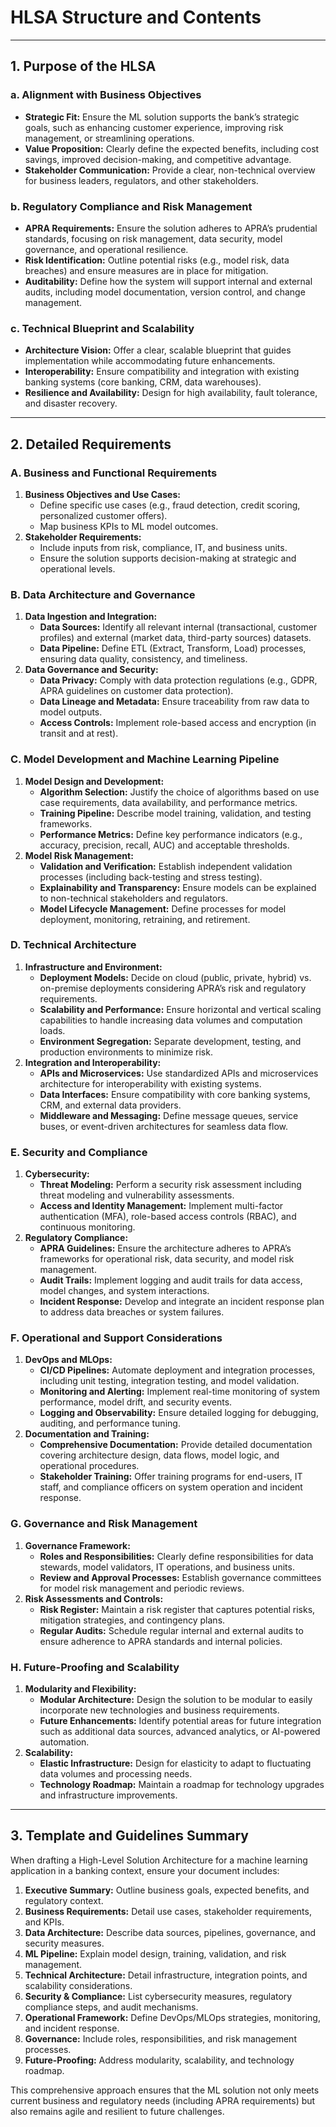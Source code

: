 # HLSA Structure and Contents
---

## 1. Purpose of the HLSA

### a. Alignment with Business Objectives
- **Strategic Fit:** Ensure the ML solution supports the bank’s strategic goals, such as enhancing customer experience, improving risk management, or streamlining operations.
- **Value Proposition:** Clearly define the expected benefits, including cost savings, improved decision-making, and competitive advantage.
- **Stakeholder Communication:** Provide a clear, non-technical overview for business leaders, regulators, and other stakeholders.

### b. Regulatory Compliance and Risk Management
- **APRA Requirements:** Ensure the solution adheres to APRA’s prudential standards, focusing on risk management, data security, model governance, and operational resilience.
- **Risk Identification:** Outline potential risks (e.g., model risk, data breaches) and ensure measures are in place for mitigation.
- **Auditability:** Define how the system will support internal and external audits, including model documentation, version control, and change management.

### c. Technical Blueprint and Scalability
- **Architecture Vision:** Offer a clear, scalable blueprint that guides implementation while accommodating future enhancements.
- **Interoperability:** Ensure compatibility and integration with existing banking systems (core banking, CRM, data warehouses).
- **Resilience and Availability:** Design for high availability, fault tolerance, and disaster recovery.

---

## 2. Detailed Requirements

### A. Business and Functional Requirements
1. **Business Objectives and Use Cases:**
   - Define specific use cases (e.g., fraud detection, credit scoring, personalized customer offers).
   - Map business KPIs to ML model outcomes.
2. **Stakeholder Requirements:**
   - Include inputs from risk, compliance, IT, and business units.
   - Ensure the solution supports decision-making at strategic and operational levels.

### B. Data Architecture and Governance
1. **Data Ingestion and Integration:**
   - **Data Sources:** Identify all relevant internal (transactional, customer profiles) and external (market data, third-party sources) datasets.
   - **Data Pipeline:** Define ETL (Extract, Transform, Load) processes, ensuring data quality, consistency, and timeliness.
2. **Data Governance and Security:**
   - **Data Privacy:** Comply with data protection regulations (e.g., GDPR, APRA guidelines on customer data protection).
   - **Data Lineage and Metadata:** Ensure traceability from raw data to model outputs.
   - **Access Controls:** Implement role-based access and encryption (in transit and at rest).

### C. Model Development and Machine Learning Pipeline
1. **Model Design and Development:**
   - **Algorithm Selection:** Justify the choice of algorithms based on use case requirements, data availability, and performance metrics.
   - **Training Pipeline:** Describe model training, validation, and testing frameworks.
   - **Performance Metrics:** Define key performance indicators (e.g., accuracy, precision, recall, AUC) and acceptable thresholds.
2. **Model Risk Management:**
   - **Validation and Verification:** Establish independent validation processes (including back-testing and stress testing).
   - **Explainability and Transparency:** Ensure models can be explained to non-technical stakeholders and regulators.
   - **Model Lifecycle Management:** Define processes for model deployment, monitoring, retraining, and retirement.

### D. Technical Architecture
1. **Infrastructure and Environment:**
   - **Deployment Models:** Decide on cloud (public, private, hybrid) vs. on-premise deployments considering APRA’s risk and regulatory requirements.
   - **Scalability and Performance:** Ensure horizontal and vertical scaling capabilities to handle increasing data volumes and computation loads.
   - **Environment Segregation:** Separate development, testing, and production environments to minimize risk.
2. **Integration and Interoperability:**
   - **APIs and Microservices:** Use standardized APIs and microservices architecture for interoperability with existing systems.
   - **Data Interfaces:** Ensure compatibility with core banking systems, CRM, and external data providers.
   - **Middleware and Messaging:** Define message queues, service buses, or event-driven architectures for seamless data flow.

### E. Security and Compliance
1. **Cybersecurity:**
   - **Threat Modeling:** Perform a security risk assessment including threat modeling and vulnerability assessments.
   - **Access and Identity Management:** Implement multi-factor authentication (MFA), role-based access controls (RBAC), and continuous monitoring.
2. **Regulatory Compliance:**
   - **APRA Guidelines:** Ensure the architecture adheres to APRA’s frameworks for operational risk, data security, and model risk management.
   - **Audit Trails:** Implement logging and audit trails for data access, model changes, and system interactions.
   - **Incident Response:** Develop and integrate an incident response plan to address data breaches or system failures.

### F. Operational and Support Considerations
1. **DevOps and MLOps:**
   - **CI/CD Pipelines:** Automate deployment and integration processes, including unit testing, integration testing, and model validation.
   - **Monitoring and Alerting:** Implement real-time monitoring of system performance, model drift, and security events.
   - **Logging and Observability:** Ensure detailed logging for debugging, auditing, and performance tuning.
2. **Documentation and Training:**
   - **Comprehensive Documentation:** Provide detailed documentation covering architecture design, data flows, model logic, and operational procedures.
   - **Stakeholder Training:** Offer training programs for end-users, IT staff, and compliance officers on system operation and incident response.

### G. Governance and Risk Management
1. **Governance Framework:**
   - **Roles and Responsibilities:** Clearly define responsibilities for data stewards, model validators, IT operations, and business units.
   - **Review and Approval Processes:** Establish governance committees for model risk management and periodic reviews.
2. **Risk Assessments and Controls:**
   - **Risk Register:** Maintain a risk register that captures potential risks, mitigation strategies, and contingency plans.
   - **Regular Audits:** Schedule regular internal and external audits to ensure adherence to APRA standards and internal policies.

### H. Future-Proofing and Scalability
1. **Modularity and Flexibility:**
   - **Modular Architecture:** Design the solution to be modular to easily incorporate new technologies and business requirements.
   - **Future Enhancements:** Identify potential areas for future integration such as additional data sources, advanced analytics, or AI-powered automation.
2. **Scalability:**
   - **Elastic Infrastructure:** Design for elasticity to adapt to fluctuating data volumes and processing needs.
   - **Technology Roadmap:** Maintain a roadmap for technology upgrades and infrastructure improvements.

---

## 3. Template and Guidelines Summary

When drafting a High-Level Solution Architecture for a machine learning application in a banking context, ensure your document includes:

1. **Executive Summary:** Outline business goals, expected benefits, and regulatory context.
2. **Business Requirements:** Detail use cases, stakeholder requirements, and KPIs.
3. **Data Architecture:** Describe data sources, pipelines, governance, and security measures.
4. **ML Pipeline:** Explain model design, training, validation, and risk management.
5. **Technical Architecture:** Detail infrastructure, integration points, and scalability considerations.
6. **Security & Compliance:** List cybersecurity measures, regulatory compliance steps, and audit mechanisms.
7. **Operational Framework:** Define DevOps/MLOps strategies, monitoring, and incident response.
8. **Governance:** Include roles, responsibilities, and risk management processes.
9. **Future-Proofing:** Address modularity, scalability, and technology roadmap.

This comprehensive approach ensures that the ML solution not only meets current business and regulatory needs (including APRA requirements) but also remains agile and resilient to future challenges.
